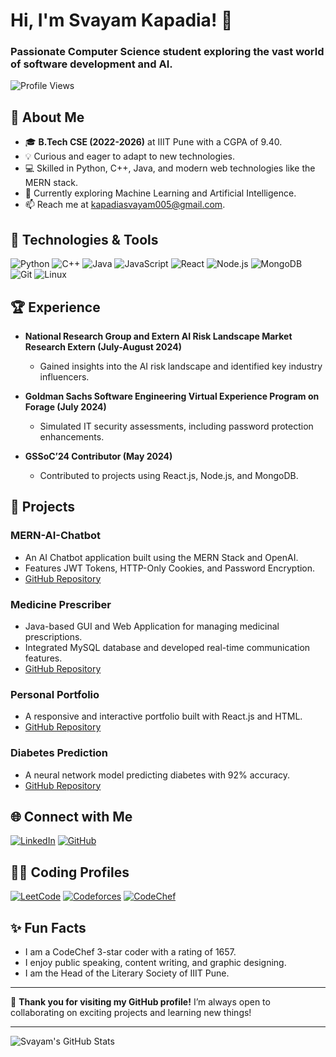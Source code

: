 # Hi, I'm Svayam Kapadia! 👋

### Passionate Computer Science student exploring the vast world of software development and AI.

![Profile Views](https://komarev.com/ghpvc/?username=K-Svayam05&color=brightgreen)

## 🚀 About Me
- 🎓 **B.Tech CSE (2022-2026)** at IIIT Pune with a CGPA of 9.40.
- 💡 Curious and eager to adapt to new technologies.
- 💻 Skilled in Python, C++, Java, and modern web technologies like the MERN stack.
- 🌱 Currently exploring Machine Learning and Artificial Intelligence.
- 📫 Reach me at [kapadiasvayam005@gmail.com](mailto:kapadiasvayam005@gmail.com).

## 🔧 Technologies & Tools

![Python](https://img.shields.io/badge/-Python-05122A?style=flat&logo=python) 
![C++](https://img.shields.io/badge/-C++-05122A?style=flat&logo=cplusplus)
![Java](https://img.shields.io/badge/-Java-05122A?style=flat&logo=java)
![JavaScript](https://img.shields.io/badge/-JavaScript-05122A?style=flat&logo=javascript)
![React](https://img.shields.io/badge/-React-05122A?style=flat&logo=react)
![Node.js](https://img.shields.io/badge/-Node.js-05122A?style=flat&logo=node.js)
![MongoDB](https://img.shields.io/badge/-MongoDB-05122A?style=flat&logo=mongodb)
![Git](https://img.shields.io/badge/-Git-05122A?style=flat&logo=git)
![Linux](https://img.shields.io/badge/-Linux-05122A?style=flat&logo=linux)

## 🏆 Experience
- **National Research Group and Extern AI Risk Landscape Market Research Extern (July-August 2024)**
  - Gained insights into the AI risk landscape and identified key industry influencers.

- **Goldman Sachs Software Engineering Virtual Experience Program on Forage (July 2024)**
  - Simulated IT security assessments, including password protection enhancements.

- **GSSoC’24 Contributor (May 2024)**
  - Contributed to projects using React.js, Node.js, and MongoDB.

## 💼 Projects

### MERN-AI-Chatbot
- An AI Chatbot application built using the MERN Stack and OpenAI.
- Features JWT Tokens, HTTP-Only Cookies, and Password Encryption.
- [GitHub Repository](https://github.com/K-Svayam05/SK-MERN-AI-CHATBOT)

### Medicine Prescriber
- Java-based GUI and Web Application for managing medicinal prescriptions.
- Integrated MySQL database and developed real-time communication features.
- [GitHub Repository](https://github.com/K-Svayam05/Medicine-Prescriber)

### Personal Portfolio
- A responsive and interactive portfolio built with React.js and HTML.
- [GitHub Repository](https://github.com/K-Svayam05/My_Portfolio/tree/master)

### Diabetes Prediction
- A neural network model predicting diabetes with 92% accuracy.
- [GitHub Repository](https://github.com/K-Svayam05/ML--Diabetes-Prediction)

## 🌐 Connect with Me

[![LinkedIn](https://img.shields.io/badge/-LinkedIn-0077B5?style=flat&logo=linkedin&logoColor=white)](https://www.linkedin.com/in/svayam-kapadia-78218b246/)
[![GitHub](https://img.shields.io/badge/-GitHub-181717?style=flat&logo=github)](https://github.com/K-Svayam05)

## 👨‍💻 Coding Profiles

[![LeetCode](https://img.shields.io/badge/-LeetCode-FFA116?style=flat&logo=leetcode&logoColor=white)](https://leetcode.com/u/svayam_05/)
[![Codeforces](https://img.shields.io/badge/-Codeforces-1F8ACB?style=flat&logo=codeforces&logoColor=white)](https://codeforces.com/profile/svayam._.)
[![CodeChef](https://img.shields.io/badge/-CodeChef-5B4638?style=flat&logo=codechef&logoColor=white)](https://www.codechef.com/users/svayam_05)

## ✨ Fun Facts
- I am a CodeChef 3-star coder with a rating of 1657.
- I enjoy public speaking, content writing, and graphic designing.
- I am the Head of the Literary Society of IIIT Pune.

---

🎨 **Thank you for visiting my GitHub profile!** I’m always open to collaborating on exciting projects and learning new things!

---

![Svayam's GitHub Stats](https://github-readme-stats.vercel.app/api?username=K-Svayam05&show_icons=true&theme=radical)
